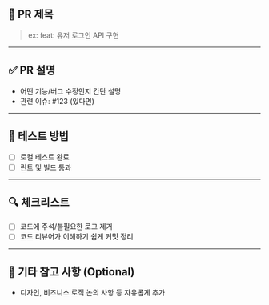 ## 📌 PR 제목

> ex: feat: 유저 로그인 API 구현

---

## ✅ PR 설명

- 어떤 기능/버그 수정인지 간단 설명
- 관련 이슈: #123 (있다면)

---

## 🧪 테스트 방법

- [ ] 로컬 테스트 완료
- [ ] 린트 및 빌드 통과

---

## 🔍 체크리스트

- [ ] 코드에 주석/불필요한 로그 제거
- [ ] 코드 리뷰어가 이해하기 쉽게 커밋 정리

---

## 📎 기타 참고 사항 (Optional)

- 디자인, 비즈니스 로직 논의 사항 등 자유롭게 추가
